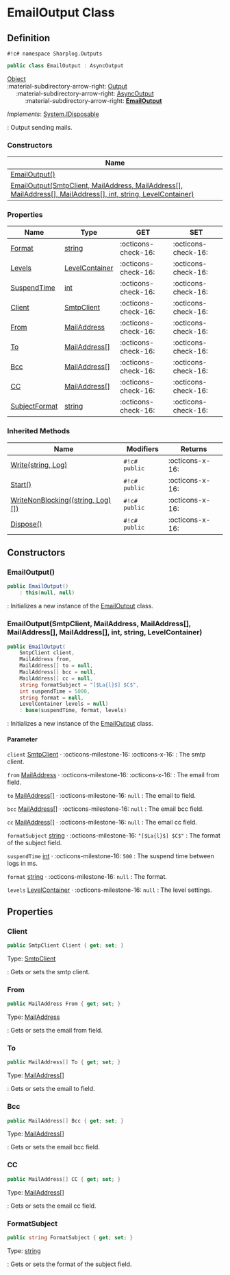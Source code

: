 # EmailOutput Class

## Definition

`#!c# namespace Sharplog.Outputs`

``` c#
public class EmailOutput : AsyncOutput
```

[Object](https://docs.microsoft.com/en-us/dotnet/api/system.object)<br>
:material-subdirectory-arrow-right: [Output](Output.md)<br>
&emsp;&ensp;:material-subdirectory-arrow-right: [AsyncOutput](AsyncOutput.md)<br>
&emsp;&ensp;&emsp;&ensp;:material-subdirectory-arrow-right: [**EmailOutput**](./)

*Implements*: [System.IDisposable](https://docs.microsoft.com/en-us/dotnet/api/system.idisposable)

:   Output sending mails.

### Constructors

| Name                                                                                                                                                                                                                |
| ------------------------------------------------------------------------------------------------------------------------------------------------------------------------------------------------------------------- |
| [EmailOutput()](#emailoutput)                                                                                                                                                                                       |
| [EmailOutput(SmtpClient, MailAddress, MailAddress[], MailAddress[], MailAddress[], int, string, LevelContainer)](#emailoutputsmtpclient-mailaddress-mailaddress-mailaddress-mailaddress-int-string-levelconatainer) |

### Properties

| Name                                      | Type                                                                                  | GET                 | SET                 |
| ----------------------------------------- | ------------------------------------------------------------------------------------- | ------------------- | ------------------- |
| [Format](Output.md#format)                | [string](https://docs.microsoft.com/en-us/dotnet/api/system.string)                   | :octicons-check-16: | :octicons-check-16: |
| [Levels](Output.md#levels)                | [LevelContainer](../Settings/LevelContainer.md)                                       | :octicons-check-16: | :octicons-check-16: |
| [SuspendTime](AsyncOutput.md#suspendtime) | [int](https://docs.microsoft.com/en-us/dotnet/api/system.int32)                       | :octicons-check-16: | :octicons-check-16: |
| [Client](#client)                         | [SmtpClient](https://learn.microsoft.com/en-us/dotnet/api/system.net.mail.smtpclient) | :octicons-check-16: | :octicons-check-16: |
| [From](#from)                             | [MailAddress](../Settings/Wrapper/MailAddress.md)                                     | :octicons-check-16: | :octicons-check-16: |
| [To](#to)                                 | [MailAddress[]](../Settings/Wrapper/MailAddress.md)                                   | :octicons-check-16: | :octicons-check-16: |
| [Bcc](#bcc)                               | [MailAddress[]](../Settings/Wrapper/MailAddress.md)                                   | :octicons-check-16: | :octicons-check-16: |
| [CC](#cc)                                 | [MailAddress[]](../Settings/Wrapper/MailAddress.md)                                   | :octicons-check-16: | :octicons-check-16: |
| [SubjectFormat](#subjectformat)           | [string](https://docs.microsoft.com/en-us/dotnet/api/system.string)                   | :octicons-check-16: | :octicons-check-16: |

### Inherited Methods

| Name                                                                                | Modifiers     | Returns         |
| ----------------------------------------------------------------------------------- | ------------- | --------------- |
| [Write(string, Log)](Output.md#writestring-log)                                     | `#!c# public` | :octicons-x-16: |
| [Start()](AsyncOutput.md#start)                                                     | `#!c# public` | :octicons-x-16: |
| [WriteNonBlocking((string, Log)[])](AsyncOutput.md#writenonblockingstring-log)      | `#!c# public` | :octicons-x-16: |
| [Dispose()](https://docs.microsoft.com/en-us/dotnet/api/system.idisposable.dispose) | `#!c# public` | :octicons-x-16: |

## Constructors

### EmailOutput()

```c#
public EmailOutput()
    : this(null, null)
```

:   Initializes a new instance of the [EmailOutput](./) class.

### EmailOutput(SmtpClient, MailAddress, MailAddress[], MailAddress[], MailAddress[], int, string, LevelContainer)

```c#
public EmailOutput(
    SmtpClient client,
    MailAddress from,
    MailAddress[] to = null,
    MailAddress[] bcc = null,
    MailAddress[] cc = null,
    string formatSubject = "[$La{l}$] $C$",
    int suspendTime = 5000,
    string format = null,
    LevelContainer levels = null)
    : base(suspendTime, format, levels)
```

:   Initializes a new instance of the [EmailOutput](./) class.

#### Parameter

`client` [SmtpClient](https://learn.microsoft.com/en-us/dotnet/api/system.net.mail.smtpclient) · :octicons-milestone-16: :octicons-x-16:
:   The smtp client.

`from` [MailAddress](../Settings/Wrapper/MailAddress.md) · :octicons-milestone-16: :octicons-x-16:
:   The email from field.

`to` [MailAddress[]](../Settings/Wrapper/MailAddress.md) · :octicons-milestone-16: `null`
:   The email to field.

`bcc` [MailAddress[]](../Settings/Wrapper/MailAddress.md) · :octicons-milestone-16: `null`
:   The email bcc field.

`cc` [MailAddress[]](../Settings/Wrapper/MailAddress.md) · :octicons-milestone-16: `null`
:   The email cc field.

`formatSubject` [string](https://docs.microsoft.com/en-us/dotnet/api/system.string) · :octicons-milestone-16: `"[$La{l}$] $C$"`
:   The format of the subject field.

`suspendTime` [int](https://docs.microsoft.com/en-us/dotnet/api/system.int32) · :octicons-milestone-16: `500`
:   The suspend time between logs in ms.

`format` [string](https://docs.microsoft.com/en-us/dotnet/api/system.string) · :octicons-milestone-16: `null`
:   The format.

`levels` [LevelContainer](../Settings/LevelContainer.md) · :octicons-milestone-16: `null`
:   The level settings.

## Properties

### Client

```c#
public SmtpClient Client { get; set; }
```

Type: [SmtpClient](https://learn.microsoft.com/en-us/dotnet/api/system.net.mail.smtpclient)

:   Gets or sets the smtp client.

### From

```c#
public MailAddress From { get; set; }
```

Type: [MailAddress](../Settings/Wrapper/MailAddress.md)

:   Gets or sets the email from field.

### To

```c#
public MailAddress[] To { get; set; }
```

Type: [MailAddress[]](../Settings/Wrapper/MailAddress.md)

:   Gets or sets the email to field.

### Bcc

```c#
public MailAddress[] Bcc { get; set; }
```

Type: [MailAddress[]](../Settings/Wrapper/MailAddress.md)

:   Gets or sets the email bcc field.

### CC

```c#
public MailAddress[] CC { get; set; }
```

Type: [MailAddress[]](../Settings/Wrapper/MailAddress.md)

:   Gets or sets the email cc field.

### FormatSubject

```c#
public string FormatSubject { get; set; }
```

Type: [string](https://docs.microsoft.com/en-us/dotnet/api/system.boolean)

:   Gets or sets the format of the subject field.